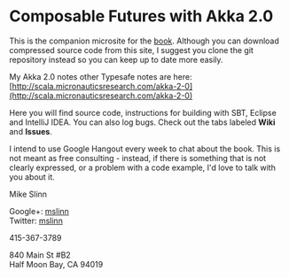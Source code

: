 Composable Futures with Akka 2.0
================================
This is the companion microsite for the [book](http://slinnbooks.com/books/futures/index.jsp).
Although you can download compressed source code from this site, I suggest you clone the git repository instead 
so you can keep up to date more easily.

My Akka 2.0 notes other Typesafe notes are here:
[http://scala.micronauticsresearch.com/akka-2-0](http://scala.micronauticsresearch.com/akka-2-0)

Here you will find source code, instructions for building with SBT, Eclipse and IntelliJ IDEA. You can also log bugs.
Check out the tabs labeled **Wiki** and **Issues**.

I intend to use Google Hangout every week to chat about the book.
This is not meant as free consulting - instead, if there is something that is not clearly expressed, 
or a problem with a code example, I'd love to talk with you about it.

Mike Slinn

Google+: [mslinn](https://plus.google.com/115543354052259422614/posts)  
Twitter: [mslinn](https://twitter.com/#!/mslinn)

415-367-3789 

840 Main St #B2  
Half Moon Bay, CA 94019
